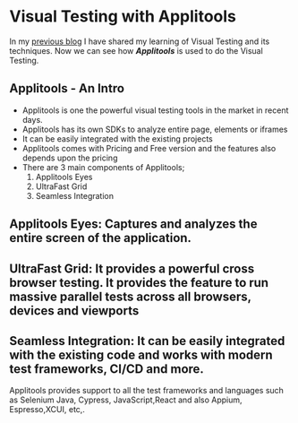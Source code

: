 # Visual Testing with Applitools

In my [previous blog](https://arunk2493.github.io/VisualTesting/) I have shared my learning of Visual Testing and its techniques. Now we can see how **_Applitools_** is used to do the Visual Testing.

## Applitools - An Intro

- Applitools is one the powerful visual testing tools in the market in recent days.
- Applitools has its own SDKs to analyze entire page, elements or iframes
- It can be easily integrated with the existing projects
- Applitools comes with Pricing and Free version and the features also depends upon the pricing
- There are 3 main components of Applitools;
  1. Applitools Eyes
  2. UltraFast Grid
  3. Seamless Integration
 
## Applitools Eyes: Captures and analyzes the entire screen of the application.
## UltraFast Grid: It provides a powerful cross browser testing. It provides the feature to run massive parallel tests across all browsers, devices and viewports
## Seamless Integration: It can be easily integrated with the existing code and works with modern test frameworks, CI/CD and more.

Applitools provides support to all the test frameworks and languages such as Selenium Java, Cypress, JavaScript,React and also Appium, Espresso,XCUI, etc,.
